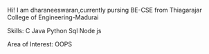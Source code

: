Hi!
I am dharaneeswaran,currently pursing BE-CSE from Thiagarajar College of Engineering-Madurai

Skills:
C
Java
Python
Sql
Node js

Area of Interest:
OOPS



